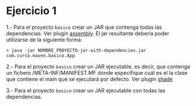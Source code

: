# Ejercicio 1

1.- Para el proyecto `basico` crear un JAR que contenga todas las dependencias. Ver plugin [assembly](https://maven.apache.org/plugins/maven-assembly-plugin/usage.html). El jar resultante debería poder utilizarse de la siguiente forma:
```
> java -jar NOMBRE_PROYECTO-jar-with-dependencies.jar com.curso.maven.basico.App
```

2.- Para el proyecto `basico` crear un JAR ejecutable, es decir, que contenga un fichero /META-INF/MANIFEST.MF donde especifique cuál es el la clase que contiene el main que se ejecutará por defecto. Ver plugin [shade](http://maven.apache.org/plugins/maven-assembly-plugin/)

3.- Para el proyecto `basico` crear un JAR ejecutable con todas las dependencias.
